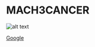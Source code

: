 # MACH3CANCER

![alt text](https://github.com/ImperialCollegeLondon/MACH3CANCER/assets/80052894/75656e3b-c85a-44b1-8f31-e68aac296b86)

[Google](https://google.com)
